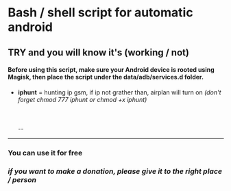 # Bash / shell script for automatic android
## TRY and you will know it's (working / not)
#### Before using this script, make sure your Android device is rooted using Magisk, then place the script under the data/adb/services.d folder.
- **iphunt** = hunting ip gsm, if ip not grather than, airplan will turn on *(don't forget chmod 777 iphunt or chmod +x iphunt)*
\
\
\
\
\--
---
### You can use it for free
### *if you want to make a donation, please give it to the right place / person*
